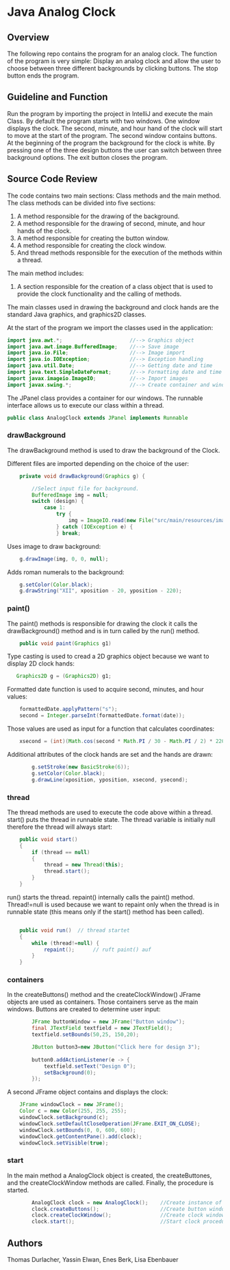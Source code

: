 # Java Analog Clock
## Overview
The following repo contains the program for an analog clock. The function of the program is very simple: Display an analog clock and allow the user to choose between three different backgrounds by clicking buttons. The stop button ends the program.

## Guideline and Function
Run the program by importing the project in IntelliJ and execute the main Class. By default the program starts with two windows. One window displays the clock. The second, minute, and hour hand of the clock will start to move at the start of the program. The second window contains buttons. At the beginning of the program the background for the clock is white. By pressing one of the three design buttons the user can switch between three background options. The exit button closes the program.

## Source Code Review
The code contains two main sections: Class methods and the main method. The class methods can be divided into five sections: 

1. A method responsible for the drawing of the background.
2. A method responsible for the drawing of second, minute, and hour hands of the clock.
3. A method responsible for creating the button window.
4. A method responsible for creating the clock window.
5. And thread methods responsible for the execution of the methods within a thread.

The main method includes:
1. A section responsible for the creation of a class object that is used to provide the clock functionality and the calling of methods.

The main classes used in drawing the background and clock hands are the standard Java graphics, and graphics2D classes.

At the start of the program we import the classes used in the application:
```java
import java.awt.*;                      //--> Graphics object
import java.awt.image.BufferedImage;    //--> Save image
import java.io.File;                    //--> Image import
import java.io.IOException;             //--> Exception handling
import java.util.Date;                  //--> Getting date and time
import java.text.SimpleDateFormat;      //--> Formatting date and time
import javax.imageio.ImageIO;           //--> Import images
import javax.swing.*;                   //--> Create container and windows
```

The JPanel class provides a container for our windows. The runnable interface allows us to execute our class within a thread.
```java
public class AnalogClock extends JPanel implements Runnable
```
### drawBackground

The drawBackground method is used to draw the background of the Clock. 

Different files are imported depending on the choice of the user:
```java
    private void drawBackground(Graphics g) {

        //Select input file for background.
        BufferedImage img = null;
        switch (design) {
            case 1:
                try {
                    img = ImageIO.read(new File("src/main/resources/image0.jpg"));
                } catch (IOException e) {
                } break;
```

Uses image to draw background:
```java
    g.drawImage(img, 0, 0, null);
```
Adds roman numerals to the background:
```java
    g.setColor(Color.black);
    g.drawString("XII", xposition - 20, yposition - 220);
```

### paint()

The paint() methods is responsible for drawing the clock it calls the drawBackground() method and is in turn called by the run() method.
```java
    public void paint(Graphics g1)
```

Type casting is used to cread a 2D graphics object because we want to display 2D clock hands:
```java
   Graphics2D g = (Graphics2D) g1;
```

Formatted date function is used to acquire second, minutes, and hour values:
```java
    formattedDate.applyPattern("s");
    second = Integer.parseInt(formattedDate.format(date));
```
Those values are used as input for a function that calculates coordinates:
```java
    xsecond = (int)(Math.cos(second * Math.PI / 30 - Math.PI / 2) * 220 + xposition);
```
Additional attributes of the clock hands are set and the hands are drawn:
```java
        g.setStroke(new BasicStroke(6)); 
        g.setColor(Color.black);
        g.drawLine(xposition, yposition, xsecond, ysecond);
```

### thread

The thread methods are used to execute the code above within a thread. start() puts the thread in runnable state. The thread variable is initially null therefore the thread will always start: 
```java
    public void start()
    {
        if (thread == null)
        {
            thread = new Thread(this);
            thread.start();
        }
    }
```
run() starts the thread. repaint() internally calls the paint() method. Thread!=null is used because we want to repaint only when the thread is in runnable state (this means only if the start() method has been called).
```java

    public void run()  // thread startet
    {
        while (thread!=null) {
            repaint();      // ruft paint() auf
        }
    }

```

### containers

In the createButtons() method and the createClockWindow() JFrame objects are used as containers. Those containers serve as the main windows.
Buttons are created to determine user input:
```java
        JFrame buttonWindow = new JFrame("Button window");
        final JTextField textfield = new JTextField();
        textfield.setBounds(50,25, 150,20);

        JButton button3=new JButton("Click here for design 3");
        
        button0.addActionListener(e -> {
            textfield.setText("Design 0");
            setBackground(0);
        });
 ```   
A second JFrame object contains and displays the clock:
```java
    JFrame windowClock = new JFrame();
    Color c = new Color(255, 255, 255);
    windowClock.setBackground(c);
    windowClock.setDefaultCloseOperation(JFrame.EXIT_ON_CLOSE);
    windowClock.setBounds(0, 0, 600, 600);
    windowClock.getContentPane().add(clock);
    windowClock.setVisible(true);
```
### start
In the main method a AnalogClock object is created, the createButtones, and the createClockWindow methods are called. Finally, the procedure is started.
```java
        AnalogClock clock = new AnalogClock();    //Create instance of the class AnalogClock
        clock.createButtons();                    //Create button window
        clock.createClockWindow();                //Create clock window
        clock.start();                            //Start clock procedure
```

## Authors
Thomas Durlacher, Yassin Elwan, Enes Berk, Lisa Ebenbauer
